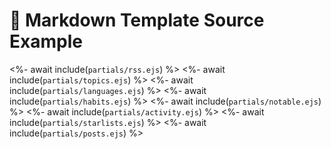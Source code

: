 # 📒 Markdown Template Source Example

<%- await include(`partials/rss.ejs`) %>
<%- await include(`partials/topics.ejs`) %>
<%- await include(`partials/languages.ejs`) %>
<%- await include(`partials/habits.ejs`) %>
<%- await include(`partials/notable.ejs`) %>
<%- await include(`partials/activity.ejs`) %>
<%- await include(`partials/starlists.ejs`) %>
<%- await include(`partials/posts.ejs`) %>

<!--
## 🎈 Embedding SVG metrics on-the-fly
-->
